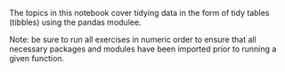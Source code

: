 The topics in this notebook cover tidying data in the form of tidy tables (tibbles) using the pandas modulee.

Note: be sure to run all exercises in numeric order to ensure that all necessary packages and modules have
been imported prior to running a given function.

